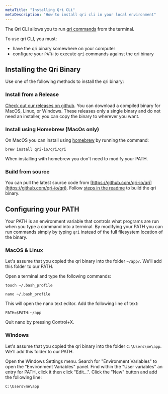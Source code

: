 ```yaml
---
metaTitle: "Installing Qri CLi"
metaDescription: "How to install qri cli in your local environment"
---
```



The Qri CLI allows you to run [qri commands](/docs/reference/cli_commands) from the terminal.

To use qri CLI, you must:

- have the qri binary somewhere on your computer
- configure your `PATH` to execute `qri` commands against the qri binary


## Installing the Qri Binary

Use one of the following methods to install the qri binary:


### Install from a Release

[Check out our releases on github](https://github.com/qri-io/qri/releases).  You can download a compiled binary for MacOS, Linux, or Windows.  These releases only a single binary and do not need an installer, you can copy the binary to wherever you want.

### Install using Homebrew (MacOs only)

On MacOS you can install using [homebrew](https://brew.sh/) by running the command:

```
brew install qri-io/qri/qri
```

When installing with homebrew you don't need to modify your PATH.

### Build from source

You can pull the latest source code from [https://github.com/qri-io/qri](https://github.com/qri-io/qri).  Follow [steps in the readme](https://github.com/qri-io/qri#building-from-source) to build the qri binary.

## Configuring your PATH

Your PATH is an environment variable that controls what programs are run when you type a command into a terminal. By modifying your PATH you can run commands simply by typing `qri` instead of the full filesystem location of the binary.

### MacOS & Linux

Let's assume that you copied the qri binary into the folder `~/app/`. We'll add this folder to our PATH.

Open a terminal and type the following commands:

```
touch ~/.bash_profile
```

```
nano ~/.bash_profile
```

This will open the nano text editor. Add the following line of text:

```
PATH=$PATH:~/app
```

Quit nano by pressing Control+X.

### Windows

Let's assume that you copied the qri binary into the folder `C:\Users\me\app`. We'll add this folder to our PATH.

Open the Windows Settings menu. Search for "Environment Variables" to open the "Environment Variables" panel. Find within the "User variables" an entry for PATH, click it then click "Edit...". Click the "New" button and add the following line:

```
C:\Users\me\app
```
